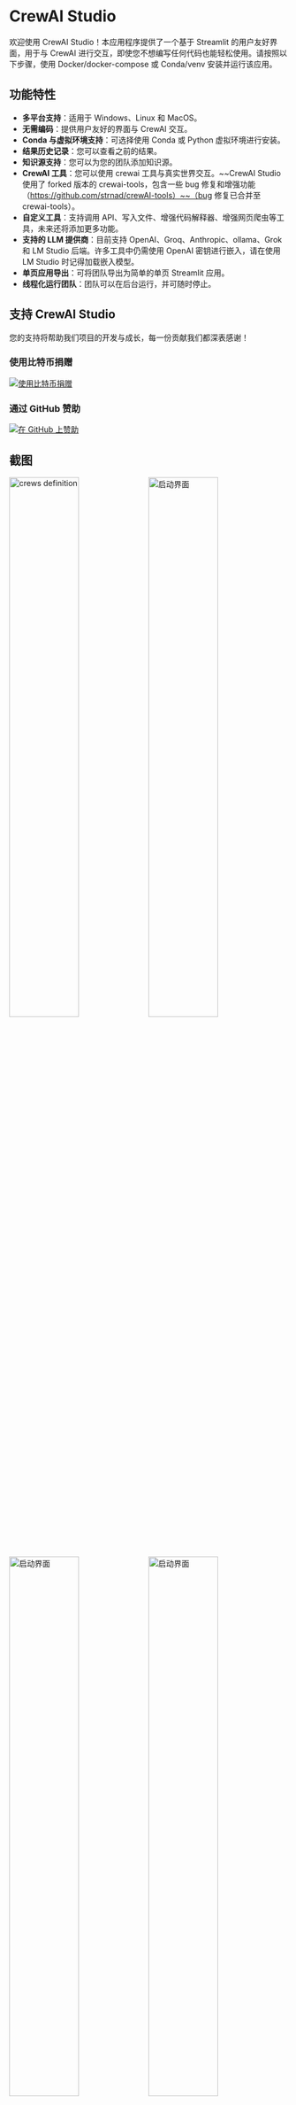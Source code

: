 # CrewAI Studio

欢迎使用 CrewAI Studio！本应用程序提供了一个基于 Streamlit 的用户友好界面，用于与 CrewAI 进行交互，即使您不想编写任何代码也能轻松使用。请按照以下步骤，使用 Docker/docker-compose 或 Conda/venv 安装并运行该应用。

## 功能特性

- **多平台支持**：适用于 Windows、Linux 和 MacOS。
- **无需编码**：提供用户友好的界面与 CrewAI 交互。
- **Conda 与虚拟环境支持**：可选择使用 Conda 或 Python 虚拟环境进行安装。
- **结果历史记录**：您可以查看之前的结果。
- **知识源支持**：您可以为您的团队添加知识源。
- **CrewAI 工具**：您可以使用 crewai 工具与真实世界交互。~~CrewAI Studio 使用了 forked 版本的 crewai-tools，包含一些 bug 修复和增强功能（https://github.com/strnad/crewAI-tools）~~（bug 修复已合并至 crewai-tools）。
- **自定义工具**：支持调用 API、写入文件、增强代码解释器、增强网页爬虫等工具，未来还将添加更多功能。
- **支持的 LLM 提供商**：目前支持 OpenAI、Groq、Anthropic、ollama、Grok 和 LM Studio 后端。许多工具中仍需使用 OpenAI 密钥进行嵌入，请在使用 LM Studio 时记得加载嵌入模型。
- **单页应用导出**：可将团队导出为简单的单页 Streamlit 应用。
- **线程化运行团队**：团队可以在后台运行，并可随时停止。

## 支持 CrewAI Studio

您的支持将帮助我们项目的开发与成长，每一份贡献我们都深表感谢！

### 使用比特币捐赠
[![使用比特币捐赠](https://www.blockonomics.co/img/pay_with_bitcoin_medium.png)](https://pay-link.s3.us-west-2.amazonaws.com/index.html?uid=b14b42846ecd40fe)

### 通过 GitHub 赞助
[![在 GitHub 上赞助](https://img.shields.io/badge/Sponsor-GitHub-ff69b4?style=for-the-badge&logo=github)](https://github.com/sponsors/strnad)

## 截图

<img src="https://raw.githubusercontent.com/strnad/CrewAI-Studio/main/img/ss1.png" alt="crews definition" style="width:50%;"/><img src="https://raw.githubusercontent.com/strnad/CrewAI-Studio/main/img/ss2.png" alt="启动界面" style="width:50%;"/>
<img src="https://raw.githubusercontent.com/strnad/CrewAI-Studio/main/img/ss3.png" alt="启动界面" style="width:50%;"/><img src="https://raw.githubusercontent.com/strnad/CrewAI-Studio/main/img/ss4.png" alt="启动界面" style="width:50%;"/>
<img src="https://raw.githubusercontent.com/strnad/CrewAI-Studio/main/img/ss5.png" alt="启动界面" style="width:50%;"/><img src="https://raw.githubusercontent.com/strnad/CrewAI-Studio/main/img/ss6.png" alt="启动界面" style="width:50%;"/>

## 安装

### 使用虚拟环境

**对于虚拟环境**：请确保已安装 Python。如果没有安装 Python，可以简单使用 Conda 安装器。

#### 在 Linux 或 MacOS 上

1. **克隆仓库（或使用下载的 ZIP 文件）**：

   ```bash
   git clone https://github.com/strnad/CrewAI-Studio.git
   cd CrewAI-Studio
   ```

2. **运行安装脚本**：

   ```bash
   ./install_venv.sh
   ```

3. **运行应用程序**：

   ```bash
   ./run_venv.sh
   ```

#### 在 Windows 上

1. **克隆仓库（或使用下载的 ZIP 文件）**：

   ```powershell
   git clone https://github.com/strnad/CrewAI-Studio.git
   cd CrewAI-Studio
   ```

2. **运行 Conda 安装脚本**：

   ```powershell
   ./install_venv.bat
   ```

3. **运行应用程序**：

   ```powershell
   ./run_venv.bat
   ```

### 使用 Conda

Conda 将在项目文件夹中本地安装，无需预先安装 Conda。

#### 在 Linux 上

1. **克隆仓库（或使用下载的 ZIP 文件）**：

   ```bash
   git clone https://github.com/strnad/CrewAI-Studio.git
   cd CrewAI-Studio
   ```

2. **运行 Conda 安装脚本**：

   ```bash
   ./install_conda.sh
   ```

3. **运行应用程序**：

   ```bash
   ./run_conda.sh
   ```

#### 在 Windows 上

1. **克隆仓库（或使用下载的 ZIP 文件）**：

   ```powershell
   git clone https://github.com/strnad/CrewAI-Studio.git
   cd CrewAI-Studio
   ```

2. **运行 Conda 安装脚本**：

   ```powershell
   ./install_conda.bat
   ```

3. **运行应用程序**：

   ```powershell
   ./run_conda.bat
   ```

### 一键部署

[![部署到 RepoCloud](https://d16t0pc4846x52.cloudfront.net/deploylobe.svg)](https://repocloud.io/details/?app_id=318)

## 使用 Docker Compose 运行

要使用 Docker Compose 快速搭建并运行 CrewAI-Studio，请按照以下步骤操作：

### 前提条件

- 确保系统已安装 [Docker](https://docs.docker.com/get-docker/) 和 [Docker Compose](https://docs.docker.com/compose/install/)。

### 步骤

1. 克隆仓库：
```
git clone https://github.com/strnad/CrewAI-Studio.git
cd CrewAI-Studio
```

2. 创建配置文件 `.env`，并根据需要进行编辑：
```
cp .env_example .env
```

3. 使用 Docker Compose 启动应用：
```
docker-compose up --build
```

4. 访问应用：http://localhost:8501

## 配置

在运行应用程序之前，请确保更新 `.env` 文件，填入您的 API 密钥及其他必要配置。我们提供了示例 `.env` 文件供参考。

## 故障排查

如遇问题：
- 删除 `venv/miniconda` 文件夹并重新安装 `crewai-studio`。
- 重命名 `crewai.db`（该文件包含您的团队信息，但有时新版本可能导致兼容性问题）。
- 提交问题，我将协助您解决。

## 视频教程
Josh Poco 制作的 CrewAI Studio 视频教程

[![FREE CrewAI Studio GUI EASY AI Agent Creation!🤖 Open Source AI Agent Orchestration Self Hosted](https://img.youtube.com/vi/3Uxdggt88pY/hqdefault.jpg)](https://www.youtube.com/watch?v=3Uxdggt88pY)

## 星标历史

<a href="https://star-history.com/#strnad/CrewAI-Studio&Date">
 <picture>
   <source media="(prefers-color-scheme: dark)" srcset="https://api.star-history.com/svg?repos=strnad/CrewAI-Studio&type=Date&theme=dark" />
   <source media="(prefers-color-scheme: light)" srcset="https://api.star-history.com/svg?repos=strnad/CrewAI-Studio&type=Date" />
   <img alt="Star History Chart" src="https://api.star-history.com/svg?repos=strnad/CrewAI-Studio&type=Date" />
 </picture>   
</a>